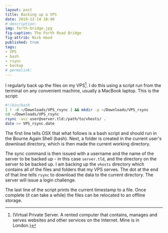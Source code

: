 ```yaml
---
layout: post
title: Backing up a VPS
date: 2019-12-14 18:40
# description: 
img: forth-bridge.jpg
fig-caption: The Forth Road Bridge
fig-attrib: Nick Hood
published: true
tags:
- VPS
- bash
- rsync
- backup
# permalink:
---
```

I regularly back up the files on my VPS[^1]. I do this using a script run from the terminal on any convenient machine, usually a MacBook laptop. This is the script:

```sh
#!/bin/bash
[ ! -d ~/Downloads/VPS_rsync ] && mkdir -p ~/Downloads/VPS_rsync
cd ~/Downloads/VPS_rsync
rsync -avz user@server.tld:/path/to/vhosts/ .
date >> VPS_rsync.date
```
The first line tells OSX that what follows is a bash script and should run in the Bourne Again Shell (bash). Next, a folder is created in the current user's download directory, which is then made the current working directory.

The sync command is then issued with a username and the name of the server to be backed up - in this case ```server.tld```, and the directory on the server to be backed up. I am backing up the ```vhosts``` directory which contains all of the files and folders that my VPS serves. The dot at the end of that line tells ```rsync``` to download the data to the current directory. The server will issue a login challenge.

The last line of the script prints the current timestamp to a file. Once complete (it can take a while) the files can be relocated to an offline storage.

[^1]:(Virtual Private Server. A rented computer that contains, manages and serves websites and other services on the Internet. Mine is in London.)